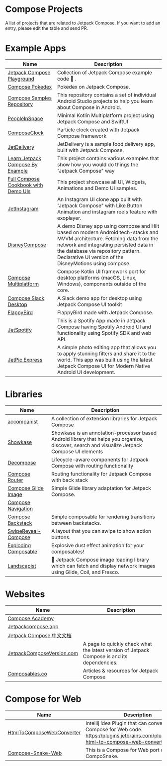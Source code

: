 # Compose Projects
A list of projects that are related to Jetpack Compose. If you want to add an entry, please edit the table and send PR.

# Example Apps

| Name                                    | Description  |
| ----------------------------------------- | ------------------------------------ |
| [Jetpack Compose Playground](https://github.com/Foso/Jetpack-Compose-Playground)  		    | Collection of Jetpack Compose example code :rocket: .  |
| [Compose Pokedex](https://github.com/zsoltk/compose-pokedex)  		    | Pokedex on Jetpack Compose.  |
| [Compose Samples Repository](https://github.com/android/compose-samples)  		    | This repository contains a set of individual Android Studio projects to help you learn about Compose in Android.  |
| [PeopleInSpace](https://github.com/joreilly/PeopleInSpace)  		    | Minimal Kotlin Multiplatform project using Jetpack Compose and SwiftUI|
| [ComposeClock](https://github.com/adibfara/composeclock)  		    | Particle clock created with Jetpack Compose framework |
| [JetDelivery](https://github.com/vipulasri/JetDelivery)  		    | JetDelivery is a sample food delivery app, built with Jetpack Compose.|
| [Learn Jetpack Compose By Example](https://github.com/vinaygaba/Learn-Jetpack-Compose-By-Example)  		    | This project contains various examples that show how you would do things the "Jetpack Compose" way|
| [Full Compose Cookbook with Demo UIs](https://github.com/Gurupreet/ComposeCookBook)  		  | This project showcase all UI, Widgets, Animations and Demo UI samples.
| [JetInstagram](https://github.com/vipulasri/JetInstagram)  		  | An Instagram UI clone app built with "Jetpack Compose" with Like Button Animation and instagram reels feature with exoplayer.
| [DisneyCompose](https://github.com/skydoves/DisneyCompose) | A demo Disney app using compose and Hilt based on modern Android tech-stacks and MVVM architecture. Fetching data from the network and integrating persisted data in the database via repository pattern. Declarative UI version of the DisneyMotions using compose. 
| [Compose Multiplatform](https://github.com/JetBrains/compose-multiplatform) | Compose Kotlin UI framework port for desktop platforms (macOS, Linux, Windows), components outside of the core.
| [Compose Slack Desktop](https://github.com/vipulasri/ComposeSlackDesktop)  		  | A Slack demo app for desktop using Jetpack Compose UI toolkit
| [FlappyBird](https://github.com/Nthily/FlappyBird) | FlappyBird made with Jetpack Compose.
| [JetSpotify](https://github.com/sunny52525/JetSpotify) | This is a Spotify App made in Jetpack Compose having Spotify Android UI and functionality using Spotify SDK and web API.
| [JetPic Express](https://github.com/la-colinares/JetPicExpress) | A simple photo editing app that allows you to apply stunning filters and share it to the world. This app was built using the latest Jetpack Compose UI for Modern Native Android UI development.

# Libraries

| Name                                    | Description  |
| ----------------------------------------- | ------------------------------------ |
| [accompanist](https://github.com/chrisbanes/accompanist/)  		    |  A collection of extension libraries for Jetpack Compose   |
| [Showkase](https://github.com/airbnb/Showkase)  		    | Showkase is an annotation-processor based Android library that helps you organize, discover, search and visualize Jetpack Compose UI elements  |
| [Decompose](https://github.com/arkivanov/Decompose)  		    | Lifecycle-aware components for Jetpack Compose with routing functionality |
| [Compose Router](https://github.com/zsoltk/compose-router)  		    | Routing functionality for Jetpack Compose with back stack |
| [Compose Glide Image](https://github.com/mvarnagiris/compose-glide-image)  		    | Simple Glide library adaptation for Jetpack Compose.  |
| [Compose Navigation](https://github.com/mvarnagiris/compose-navigation)  		    |  |
| [Compose Backstack](https://github.com/zach-klippenstein/compose-backstack)  		    | Simple composable for rendering transitions between backstacks.|
| [SwipeReveal-Compose](https://github.com/kacmacuna/SwipeReveal-Compose)  		    | A layout that you can swipe to show action buttons.|
| [Exploding Composable](https://github.com/omkar-tenkale/ExplodingComposable)  		    | Explosive dust effect animation for your composables!|
| [Landscapist](https://github.com/skydoves/landscapist)  		    | 🍂 Jetpack Compose image loading library which can fetch and display network images using Glide, Coil, and Fresco.|


# Websites

| Name                                    | Description  |
| ----------------------------------------- | ------------------------------------ |
| [Compose.Academy](https://compose.academy/)  		    |  |
| [Jetpackcompose.app](https://Jetpackcompose.app)  		    |  |
| [Jetpack Compose 中文文档](https://docs.compose.net.cn/) |
| [JetpackComposeVersion.com](https://www.jetpackcomposeversion.com/) | A page to quickly check what the latest version of Jetpack Compose is and its dependencies. |
| [Composables.co](https://www.composables.co) | Articles & resources for Jetpack Compose |

# Compose for Web

| Name                                    | Description  |
| ----------------------------------------- | ------------------------------------ |
| [HtmlToComposeWebConverter](https://github.com/Foso/HtmlToComposeWebConverter) | Intellij Idea Plugin that can convert HTML to Compose for Web code. https://plugins.jetbrains.com/plugin/18261-html-to-compose-web-converter
| [Compose-Snake-Web](https://github.com/Foso/compose-snake-web) | This is a Compose for Web port of CompoSnake.
